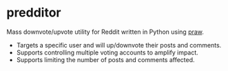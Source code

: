 # predditor
Mass downvote/upvote utility for Reddit written in Python using <a href="https://github.com/praw-dev/praw">praw</a>.

<ul>
  <li>Targets a specific user and will up/downvote their posts and comments.</li>
  <li>Supports controlling multiple voting accounts to amplify impact.</li>
  <li>Supports limiting the number of posts and comments affected.</li>
</ul>

